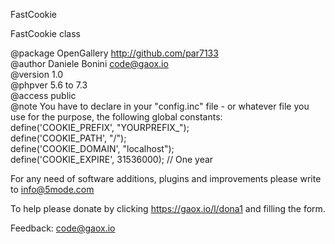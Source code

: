  FastCookie    
 
 FastCookie class    
 
 @package  OpenGallery http://github.com/par7133    
 @author   Daniele Bonini <code@gaox.io>    
 @version  1.0    
 @phpver   5.6 to 7.3      
 @access   public    
 @note You have to declare in your "config.inc" file - or whatever file you    
 use for the purpose, the following global constants:    
 define('COOKIE_PREFIX', "YOURPREFIX_");    
 define('COOKIE_PATH', "/");    
 define('COOKIE_DOMAIN', "localhost");     
 define('COOKIE_EXPIRE', 31536000); // One year    

 For any need of software additions, plugins and improvements please write to <a href="mailto:info@5mode.com">info@5mode.com</a>  

 To help please donate by clicking <a href="https://gaox.io/l/dona1">https://gaox.io/l/dona1</a> and filling the form.  

 Feedback: <a href="mailto:code@gaox.io">code@gaox.io</a>
